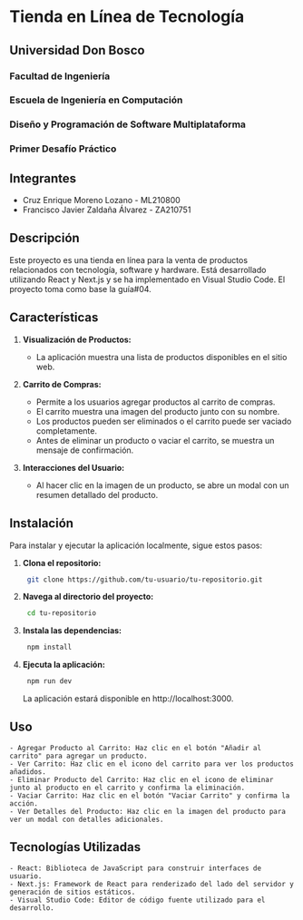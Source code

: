 # Tienda en Línea de Tecnología

## Universidad Don Bosco
### Facultad de Ingeniería
### Escuela de Ingeniería en Computación
### Diseño y Programación de Software Multiplataforma
### Primer Desafío Práctico

## Integrantes
- Cruz Enrique Moreno Lozano - ML210800
- Francisco Javier Zaldaña Álvarez - ZA210751

## Descripción

Este proyecto es una tienda en línea para la venta de productos relacionados con tecnología, software y hardware. Está desarrollado utilizando React y Next.js y se ha implementado en Visual Studio Code. El proyecto toma como base la guía#04.

## Características

1. **Visualización de Productos:**
   - La aplicación muestra una lista de productos disponibles en el sitio web.

2. **Carrito de Compras:**
   - Permite a los usuarios agregar productos al carrito de compras.
   - El carrito muestra una imagen del producto junto con su nombre.
   - Los productos pueden ser eliminados o el carrito puede ser vaciado completamente.
   - Antes de eliminar un producto o vaciar el carrito, se muestra un mensaje de confirmación.

3. **Interacciones del Usuario:**
   - Al hacer clic en la imagen de un producto, se abre un modal con un resumen detallado del producto.

## Instalación

Para instalar y ejecutar la aplicación localmente, sigue estos pasos:

1. **Clona el repositorio:**
   ```bash
   	git clone https://github.com/tu-usuario/tu-repositorio.git
   ```
2. **Navega al directorio del proyecto:**
   ```bash
   	cd tu-repositorio
   ```
3. **Instala las dependencias:**
   ```bash
   	npm install
   ```
3. **Ejecuta la aplicación:**
   ```bash
   	npm run dev
   ```
   La aplicación estará disponible en http://localhost:3000.

## Uso
	- Agregar Producto al Carrito: Haz clic en el botón "Añadir al carrito" para agregar un producto.
	- Ver Carrito: Haz clic en el icono del carrito para ver los productos añadidos.
	- Eliminar Producto del Carrito: Haz clic en el icono de eliminar junto al producto en el carrito y confirma la eliminación.
	- Vaciar Carrito: Haz clic en el botón "Vaciar Carrito" y confirma la acción.
	- Ver Detalles del Producto: Haz clic en la imagen del producto para ver un modal con detalles adicionales.

## Tecnologías Utilizadas
	- React: Biblioteca de JavaScript para construir interfaces de usuario.
	- Next.js: Framework de React para renderizado del lado del servidor y generación de sitios estáticos.
	- Visual Studio Code: Editor de código fuente utilizado para el desarrollo.